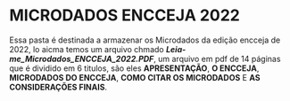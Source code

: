 # MICRODADOS ENCCEJA 2022

Essa pasta é destinada a armazenar os Microdados da edição encceja de 2022, lo aicma temos um arquivo chmado ***Leia-me_Microdados_ENCCEJA_2022.PDF***, um arquivo em pdf de 14 páginas que é dividido em 6 titulos, são eles **APRESENTAÇÃO**, **O ENCCEJA**, **MICRODADOS DO ENCCEJA**, **COMO CITAR OS MICRODADOS** E **AS CONSIDERAÇÕES FINAIS**.

